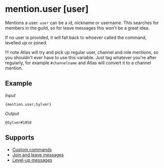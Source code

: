 # mention.user [user]

Mentions a user. `user` can be a id, nickname or username. This searches for members in the guild, so for leave messages this won't be a great idea.

If no user is provided, it will fall back to whoever called the command, levelled up or joined.

!!! note
    Atlas will try and pick up regular user, channel and role mentions, so you shouldn't ever have to use this variable. Just tag whatever you're after regularly, for example `#channelname` and Atlas will convert it to a channel mention.

## Example

*Input*
```
{mention.user;Sylver}
```
*Output*
```
@Sylver#1058
```

## Supports

* [Custom commands](/Modules/custom_commands/)
* [Join and leave messages](/Modules/join_leave_messages/)
* [Level-up messages](/Modules/levels/)
